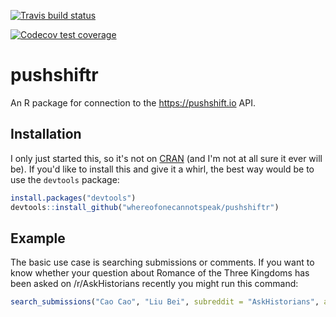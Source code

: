[![Travis build status](https://travis-ci.org/dashstander/pushshiftr.svg?branch=master)](https://travis-ci.org/dashstander/pushshiftr)

[![Codecov test coverage](https://codecov.io/gh/dashstander/pushshiftr/branch/master/graph/badge.svg)](https://codecov.io/gh/dashstander/pushshiftr?branch=master)

# pushshiftr

An R package for connection to the https://pushshift.io API.

## Installation

I only just started this, so it's not on [CRAN](https://CRAN.R-project.org) (and I'm not at all sure it ever will be). If you'd like to install this and give it a whirl, the best way would be to use the `devtools` package:

``` r
install.packages("devtools")
devtools::install_github("whereofonecannotspeak/pushshiftr")
```

## Example

The basic use case is searching submissions or comments. If you want to know whether your question about Romance of the Three Kingdoms has been asked on /r/AskHistorians recently you might run this command:

``` r
search_submissions("Cao Cao", "Liu Bei", subreddit = "AskHistorians", after = "30d")
```

